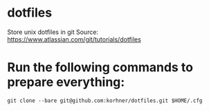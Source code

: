 # dotfiles
Store unix dotfiles in git
Source: https://www.atlassian.com/git/tutorials/dotfiles

# Run the following commands to prepare everything:
`git clone --bare git@github.com:korhner/dotfiles.git $HOME/.cfg`
